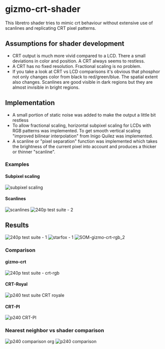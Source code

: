 # gizmo-crt-shader

This libretro shader tries to mimic crt behaviour without extensive use of scanlines and replicating CRT pixel patterns. 

## Assumptions for shader development
- CRT output is much more vivid compared to a LCD. There a small deviations in color and position. A CRT always seems to restless.
- A CRT has no fixed resolution. Fractional scaling is no problem. 
- If you take a look at CRT vs LCD comparisons it's obvious that phosphor not only changes color from black to red/green/blue. The spatial extent also changes. Scanlines are good visible in dark regions but they are almost invisible in bright regions.

## Implementation
- A small portion of static noise was added to make the output a little bit restless
- To allow fractional scaling, horizontal subpixel scaling for LCDs with RGB patterns was implemented. To get smooth vertical scaling "improved bilinear interpolation" from Inigo Quilez was implemented.
- A scanline or "pixel separation" function was implemented which takes the brightness of the current pixel into account and produces a thicker or thinner "scanline".

### Examples

#### Subpixel scaling
![subpixel scaling](https://user-images.githubusercontent.com/6412699/233806382-59d4b984-7bb1-4481-bf21-75cd593dd723.png)

#### Scanlines
![scanlines](https://user-images.githubusercontent.com/6412699/233806373-d1eb7ba1-576f-498f-a54e-336f1a3f8ae8.png)
![240p test suite - 2](https://user-images.githubusercontent.com/6412699/233807008-cbbd909a-49a7-45f0-b064-e87ed55ed568.PNG)

## Results
![240p test suite - 1](https://user-images.githubusercontent.com/6412699/233807021-fab24872-67f6-4b24-9cf6-d35d663cd763.PNG)
![starfox - 1](https://user-images.githubusercontent.com/6412699/233806540-dd52e1aa-f5b7-4e33-a53f-920c28066a50.PNG)
![SOM-gizmo-crt-rgb_2](https://user-images.githubusercontent.com/6412699/233806608-a91368a9-d3c7-4aed-97c4-b3de61adf24d.PNG)

### Comparison
#### gizmo-crt
![240p test suite - crt-rgb](https://user-images.githubusercontent.com/6412699/233823225-5acce213-cd8e-4808-874a-931cd3fbe746.PNG)

#### CRT-Royal 
![p240 test suite CRT royale](https://user-images.githubusercontent.com/6412699/233806625-ab8b4658-3db6-4cae-9e4b-d8c8e5b879b8.PNG)

#### CRT-PI
![p240 CRT-PI](https://user-images.githubusercontent.com/6412699/233823215-440c5763-34ac-4054-8733-c63dffc43747.PNG)


### Nearest neighbor vs shader comparison
![p240 comparison org](https://user-images.githubusercontent.com/6412699/233807532-4b3cbd58-88ff-4c43-8e70-790feafbb599.PNG)
![p240 comparison](https://user-images.githubusercontent.com/6412699/233807474-1f8e1856-7d4e-413f-ab2d-c6bd7cd8568a.PNG)

